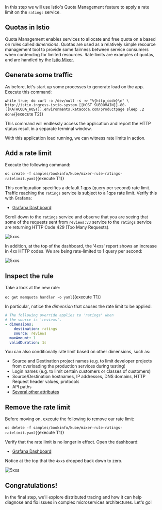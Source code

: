 In this step we will use Istio's Quota Management feature to apply
a rate limit on the `ratings` service.

## Quotas in Istio
Quota Management enables services to allocate and free quota on a
based on rules called _dimensions_. Quotas are used as a relatively
simple resource management tool to provide some fairness between
service consumers when contending for limited resources.
Rate limits are examples of quotas, and are handled by the
[Istio Mixer](https://istio.io/docs/concepts/policy-and-control/mixer.html).

## Generate some traffic

As before, let's start up some processes to generate load on the app. Execute this command:

`while true; do
    curl -o /dev/null -s -w "%{http_code}\n" \
      http://istio-ingress-istio-system.[[HOST_SUBDOMAIN]]-80-[[KATACODA_HOST]].environments.katacoda.com/productpage
  sleep .2
done`{{execute T2}}

This command will endlessly access the application and report the HTTP status result in a separate terminal window.

With this application load running, we can witness rate limits in action.

## Add a rate limit

Execute the following command:

`oc create -f samples/bookinfo/kube/mixer-rule-ratings-ratelimit.yaml`{{execute T1}}

This configuration specifies a default 1 qps (query per second) rate limit. Traffic reaching
the `ratings` service is subject to a 1qps rate limit. Verify this with Grafana:

* [Grafana Dashboard](http://grafana-istio-system.[[HOST_SUBDOMAIN]]-80-[[KATACODA_HOST]].environments.katacoda.com/dashboard/db/istio-dashboard)

Scroll down to the `ratings` service and observe that you are seeing that some of the requests sent
from `reviews:v3` service to the `ratings` service are returning HTTP Code 429 (Too Many Requests).

![5xxs](/openshift/assets/middleware/resilient-apps/ratings-overload.png)

In addition, at the top of the dashboard, the '4xxs' report shows an increase in 4xx HTTP codes. We are being
rate-limited to 1 query per second:

![5xxs](/openshift/assets/middleware/resilient-apps/ratings-4xxs.png)


## Inspect the rule

Take a look at the new rule:

`oc get memquota handler -o yaml`{{execute T1}}

In particular, notice the _dimension_ that causes the rate limit to be applied:

```yaml
# The following override applies to 'ratings' when
# the source is 'reviews'.
- dimensions:
    destination: ratings
    source: reviews
  maxAmount: 1
  validDuration: 1s
```

You can also conditionally rate limit based on other dimensions, such as:

* Source and Destination project names (e.g. to limit developer projects from overloading the production services during testing)
* Login names (e.g. to limit certain customers or classes of customers)
* Source/Destination hostnames, IP addresses, DNS domains, HTTP Request header values, protocols
* API paths
* [Several other attributes](https://istio.io/docs/reference/config/mixer/attribute-vocabulary.html)

## Remove the rate limit

Before moving on, execute the following to remove our rate limit:

`oc delete -f samples/bookinfo/kube/mixer-rule-ratings-ratelimit.yaml`{{execute T1}}

Verify that the rate limit is no longer in effect. Open the dashboard:

* [Grafana Dashboard](http://grafana-istio-system.[[HOST_SUBDOMAIN]]-80-[[KATACODA_HOST]].environments.katacoda.com/dashboard/db/istio-dashboard)

Notice at the top that the `4xx`s dropped back down to zero.

![5xxs](/openshift/assets/middleware/resilient-apps/ratings-4xxs-gone.png)

## Congratulations!

In the final step, we'll explore distributed tracing and how it can help diagnose and fix issues in
complex microservices architectures. Let's go!
